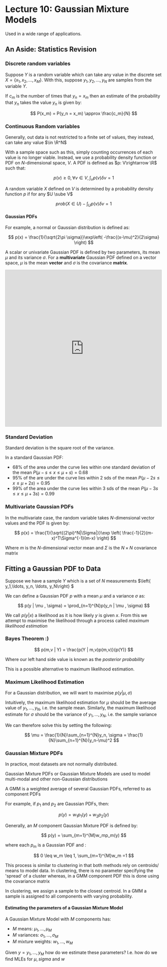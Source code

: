 # Lecture 10: Gaussian Mixture Models

Used in a wide range of applications.

## An Aside: Statistics Revision

### Discrete random variables 

Suppose $Y$ is a random variable which can take any value in the discrete set $X = \left\{ x_1,x_2,\ldots,x_M\right\}$. With this, suppose $y_1,y_2,\ldots,y_N$ are samples from the variable $Y$.

If $c_m$ is the number of times that $y_n = x_m$ then an estimate of the probability that $y_n$ takes the value $y_n$ is given by: 

$$
P(x_m) = P(y_n = x_m) \approx \frac{c_m}{N}
$$

### Continuous Random variables

Generally, out data is not restricted to a finite set of values, they instead, can take any value $\in \R^N$ 

With a sample space such as this, simply counting occurrences of each value is no longer viable. Instead, we use a probability density function or PDF on $N$-dimensional space, $V$. A PDF is defined as $p: V\rightarrow \R$ such that:

$$
p(v) \geq 0, \forall v \in V, \int_v p(v)\delta v = 1 
$$

A random variable $X$ defined on $V$ is determined by a probability density function $p$ if for any $U \sube V$ 

$$
prob(X\in U) - \int_U p(v)\delta v =1 
$$

#### Gaussian PDFs

For example, a normal or Gaussian distribution is defined as: 

$$
p(x) = \frac{1}{\sqrt{2\pi \sigma}}\exp\left( -\frac{(x-\mu)^2}{2\sigma} \right)
$$

A scalar or univariate Gaussian PDF is defined by two parameters, its mean $\mu$ and its variance $\sigma$. For a **multivariate** Gaussian PDF defined on a vector space, $\mu$ is the mean **vector** and $\sigma$ is the covariance **matrix**.


<iframe src="https://www.desmos.com/calculator/nc6ykxhcet?embed" width="500px" height="500px" style="border: 1px solid #ccc" frameborder=0></iframe>

### Standard Deviation

Standard deviation is the square root of the variance.

In a standard Gaussian PDF:

- 68% of the area under the curve lies within one standard deviation of the mean $P(\mu -s \leq x \leq \mu +s) =0.68$
- 95% of the are under the curve lies within 2 sds of the mean $P(\mu - 2s \leq x \leq \mu + 2s) = 0.95$
- 99% of the area under the curve lies within 3 sds of the mean $P(\mu -3s \leq x \leq \mu + 3s) = 0.99$

### Multivariate Gaussian PDFs

In the multivariate case, the random variable takes $N$-dimensional vector values and the PDF is given by:

$$
p(x) = \frac{1}{\sqrt{(2\pi)^N|\Sigma|}}\exp \left( \frac{-1}{2}(m-x)^T\Sigma^{-1}(m-x) \right)
$$

Where $m$ is the $N$-dimensional vector mean and $\Sigma$ is the $N\times N$ covariance matrix

## Fitting a Gaussian PDF to Data

Suppose we have a sample $Y$ which is a set of $N$ measurements $\left\{ y_1,\ldots, y_n, \ldots, y_N\right\} $

We can define a Gaussian PDF $p$ with a mean $\mu$ and a variance $\sigma$ as:

$$
p(y | \mu , \sigma) = \prod_{n=1}^{N}p(y_n | \mu , \sigma)
$$

We call $p(y| x)$ a likelihood as it is how likely $y$ is given $x$. From this we attempt to maximise the likelihood through a process called *maximum likelihood estimation*

### Bayes Theorem :) 

$$
p(m,v | Y) = \frac{p(Y | m,v)p(m,v)}{p(Y)}
$$

Where our left hand side value is known as the *posterior probability*

This is a possible alternative to maximum likelihood estimation. 


### Maximum Likelihood Estimation

For a Gaussian distribution, we will want to maximise $p(y| \mu, \sigma)$ 

Intuitively, the maximum likelihood estimation for $\mu$ should be the average value of $y_1,\ldots,y_N$, i.e. the sample mean. Similarly, the maximum likelihood estimate for $\sigma$ should be the variance of $y_1,\ldots,y_N$, i.e. the sample variance 

We can therefore solve this by setting the following:

$$
\mu = \frac{1}{N}\sum_{n=1}^{N}y_n, \sigma = \frac{1}{N}\sum_{n=1}^{N}(y_n-\mu)^2
$$

### Gaussian Mixture PDFs

In practice, most datasets are not normally distributed.

Gaussian Mixture PDFs or Gaussian Mixture Models are used to model multi-modal and other non-Gaussian distributions

A GMM is a weighted average of several Gaussian PDFs, referred to as component PDFs

For example, if $p_1$ and $p_2$ are Gaussian PDFs, then:

$$
p(y) = w_1p_1(y) + w_2p_2(y)
$$

Generally, an $M$ component Gaussian Mixture PDF is defined by:

$$
p(y) = \sum_{m=1}^{M}w_mp_m(y)
$$

where each $p_m$ is a Gaussian PDF and :

$$
0 \leq w_m \leq 1, \sum_{m=1}^{M}w_m =1 
$$

This process is similar to clustering in that both methods rely on centroids/ means to model data. In clustering, there is no parameter specifying the 'spread' of a cluster whereas, in a GMM component PDF this is done using the covariance matrix

In clustering, we assign a sample to the closest centroid. In a GMM a sample is assigned to all components with varying probability.

#### Estimating the parameters of a Gaussian Mixture Model

A Gaussian Mixture Model with $M$ components has:

- $M$ means: $\mu_1,\ldots,\mu_M$ 
- $M$ variances: $\sigma_1,\ldots,\sigma_M$
- $M$ mixture weights: $w_1,\ldots,w_M$ 

Given $y = y_1,\ldots,y_M$ how do we estimate these parameters? I.e. how do we find MLEs for $\mu, sigma$ and $w$ 

